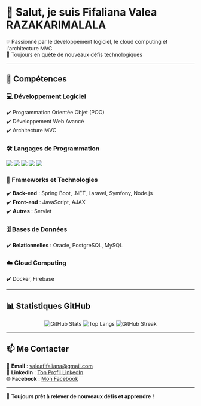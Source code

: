 # 👋 Salut, je suis Fifaliana Valea RAZAKARIMALALA  

💡 Passionné par le développement logiciel, le cloud computing et l'architecture MVC  
🚀 Toujours en quête de nouveaux défis technologiques  

---

## 🔧 Compétences

### 💻 Développement Logiciel  
✔️ Programmation Orientée Objet (POO)  
✔️ Développement Web Avancé  
✔️ Architecture MVC  

### 🛠️ Langages de Programmation  
<p align="left">
  <img src="https://img.shields.io/badge/Java-007396?style=for-the-badge&logo=java&logoColor=white" />
  <img src="https://img.shields.io/badge/PHP-777BB4?style=for-the-badge&logo=php&logoColor=white" />
  <img src="https://img.shields.io/badge/Python-3776AB?style=for-the-badge&logo=python&logoColor=white" />
  <img src="https://img.shields.io/badge/C%23-239120?style=for-the-badge&logo=csharp&logoColor=white" />
  <img src="https://img.shields.io/badge/JavaScript-F7DF1E?style=for-the-badge&logo=javascript&logoColor=black" />
</p>

### 🚀 Frameworks et Technologies  
✔️ **Back-end** : Spring Boot, .NET, Laravel, Symfony, Node.js  
✔️ **Front-end** : JavaScript, AJAX  
✔️ **Autres** : Servlet  

### 🗄️ Bases de Données  
✔️ **Relationnelles** : Oracle, PostgreSQL, MySQL  

### ☁️ Cloud Computing  
✔️ Docker, Firebase  

---

## 📊 Statistiques GitHub  
<p align="center">
  <img src="https://github-readme-stats.vercel.app/api?username=fifaliana-valea&show_icons=true&theme=radical" alt="GitHub Stats" />
  <img src="https://github-readme-stats.vercel.app/api/top-langs/?username=fifaliana-valea&layout=compact&theme=radical" alt="Top Langs" />
  <img src="https://github-readme-streak-stats.herokuapp.com/?user=fifaliana-valea&theme=radical" alt="GitHub Streak" />
</p>

---

## 📫 Me Contacter  
📧 **Email** : valeafifaliana@gmail.com  
🔗 **LinkedIn** : [Ton Profil LinkedIn](https://linkedin.com/in/TonProfil)  
🌐 **Facebook** : [Mon Facebook]([https://www.facebook.com/TonProfilFacebook](https://www.facebook.com/profile.php?id=100083571592140&locale=fr_FR))  

---

🚀 **Toujours prêt à relever de nouveaux défis et apprendre !**
